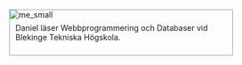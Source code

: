 <div style="border: 1px solid #90A4AE; width: 400px; overflow: auto; margin: 20px 0">
    <img src="img/me_small.jpg" style="float:left; margin-right: 10px" alt="me_small" />
    <p style="padding: 10px">Daniel läser Webbprogrammering och Databaser vid Blekinge Tekniska Högskola.</p>
</div>
